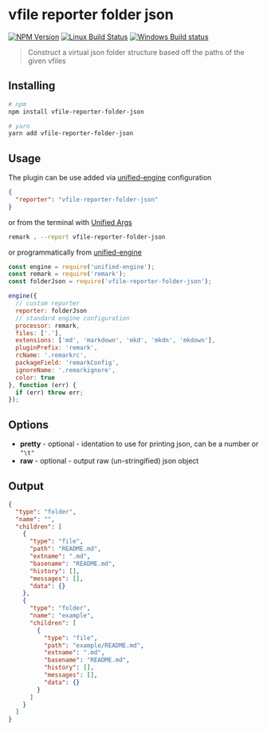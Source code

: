 # vfile reporter folder json

[![NPM Version](https://img.shields.io/npm/v/vfile-reporter-folder-json.svg)](https://www.npmjs.com/package/vfile-reporter-folder-json)
[![Linux Build Status](https://travis-ci.org/vfile/vfile-reporter-folder-json.svg?branch=master)](https://travis-ci.org/vfile/vfile-reporter-folder-json)
[![Windows Build status](https://ci.appveyor.com/api/projects/status/wxvxxtwbgkub7tmf/branch/master?svg=true)](https://ci.appveyor.com/project/ChristianMurphy/vfile-reporter-folder-json/branch/master)

> Construct a virtual json folder structure based off the paths of the given vfiles

## Installing

```sh
# npm
npm install vfile-reporter-folder-json

# yarn
yarn add vfile-reporter-folder-json
```

## Usage

The plugin can be use added via [unified-engine](https://github.com/unifiedjs/unified-engine#options) configuration

```json
{
  "reporter": "vfile-reporter-folder-json"
}
```

or from the terminal with [Unified Args](https://github.com/unifiedjs/unified-args#--report-reporter)

```sh
remark . --report vfile-reporter-folder-json
```

or programmatically from [unified-engine](https://github.com/unifiedjs/unified-engine#options)

```js
const engine = require('unified-engine');
const remark = require('remark');
const folderJson = require('vfile-reporter-folder-json');

engine({
  // custom reporter
  reporter: folderJson
  // standard engine configuration
  processor: remark,
  files: ['.'],
  extensions: ['md', 'markdown', 'mkd', 'mkdn', 'mkdown'],
  pluginPrefix: 'remark',
  rcName: '.remarkrc',
  packageField: 'remarkConfig',
  ignoreName: '.remarkignore',
  color: true
}, function (err) {
  if (err) throw err;
});
```

## Options

* **pretty** - optional - identation to use for printing json, can be a number or `"\t"`
* **raw** - optional - output raw (un-stringified) json object

## Output

```json
{
  "type": "folder",
  "name": "",
  "children": [
    {
      "type": "file",
      "path": "README.md",
      "extname": ".md",
      "basename": "README.md",
      "history": [],
      "messages": [],
      "data": {}
    },
    {
      "type": "folder",
      "name": "example",
      "children": [
        {
          "type": "file",
          "path": "example/README.md",
          "extname": ".md",
          "basename": "README.md",
          "history": [],
          "messages": [],
          "data": {}
        }
      ]
    }
  ]
}
```
